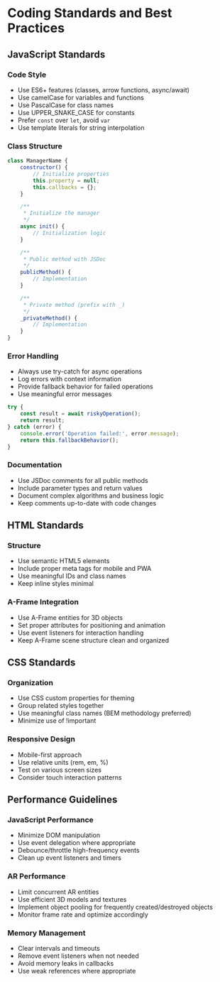 # Coding Standards and Best Practices

## JavaScript Standards

### Code Style
- Use ES6+ features (classes, arrow functions, async/await)
- Use camelCase for variables and functions
- Use PascalCase for class names
- Use UPPER_SNAKE_CASE for constants
- Prefer `const` over `let`, avoid `var`
- Use template literals for string interpolation

### Class Structure
```javascript
class ManagerName {
    constructor() {
        // Initialize properties
        this.property = null;
        this.callbacks = {};
    }

    /**
     * Initialize the manager
     */
    async init() {
        // Initialization logic
    }

    /**
     * Public method with JSDoc
     */
    publicMethod() {
        // Implementation
    }

    /**
     * Private method (prefix with _)
     */
    _privateMethod() {
        // Implementation
    }
}
```

### Error Handling
- Always use try-catch for async operations
- Log errors with context information
- Provide fallback behavior for failed operations
- Use meaningful error messages

```javascript
try {
    const result = await riskyOperation();
    return result;
} catch (error) {
    console.error('Operation failed:', error.message);
    return this.fallbackBehavior();
}
```

### Documentation
- Use JSDoc comments for all public methods
- Include parameter types and return values
- Document complex algorithms and business logic
- Keep comments up-to-date with code changes

## HTML Standards

### Structure
- Use semantic HTML5 elements
- Include proper meta tags for mobile and PWA
- Use meaningful IDs and class names
- Keep inline styles minimal

### A-Frame Integration
- Use A-Frame entities for 3D objects
- Set proper attributes for positioning and animation
- Use event listeners for interaction handling
- Keep A-Frame scene structure clean and organized

## CSS Standards

### Organization
- Use CSS custom properties for theming
- Group related styles together
- Use meaningful class names (BEM methodology preferred)
- Minimize use of !important

### Responsive Design
- Mobile-first approach
- Use relative units (rem, em, %)
- Test on various screen sizes
- Consider touch interaction patterns

## Performance Guidelines

### JavaScript Performance
- Minimize DOM manipulation
- Use event delegation where appropriate
- Debounce/throttle high-frequency events
- Clean up event listeners and timers

### AR Performance
- Limit concurrent AR entities
- Use efficient 3D models and textures
- Implement object pooling for frequently created/destroyed objects
- Monitor frame rate and optimize accordingly

### Memory Management
- Clear intervals and timeouts
- Remove event listeners when not needed
- Avoid memory leaks in callbacks
- Use weak references where appropriate